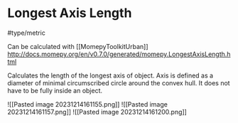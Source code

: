 # Longest Axis Length
#type/metric 

Can be calculated with [[MomepyToolkitUrban]]
http://docs.momepy.org/en/v0.7.0/generated/momepy.LongestAxisLength.html

Calculates the length of the longest axis of object. Axis is defined as a diameter of minimal circumscribed circle around the convex hull. It does not have to be fully inside an object.

![[Pasted image 20231214161155.png]]
![[Pasted image 20231214161157.png]]
![[Pasted image 20231214161200.png]]


